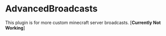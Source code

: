 # AdvancedBroadcasts
This plugin is for more custom minecraft server broadcasts.
[**Currently Not Working**]

